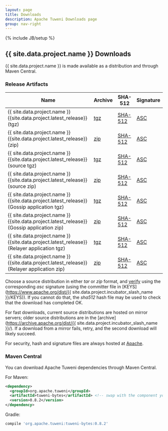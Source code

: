 ```yaml
---
layout: page
title: Downloads
description: Apache Tuweni Downloads page
group: nav-right
---
```

<!--
{% comment %}
Licensed to the Apache Software Foundation (ASF) under one or more
contributor license agreements.  See the NOTICE file distributed with
this work for additional information regarding copyright ownership.
The ASF licenses this file to you under the Apache License, Version 2.0
(the "License"); you may not use this file except in compliance with
the License.  You may obtain a copy of the License at

http://www.apache.org/licenses/LICENSE-2.0

Unless required by applicable law or agreed to in writing, software
distributed under the License is distributed on an "AS IS" BASIS,
WITHOUT WARRANTIES OR CONDITIONS OF ANY KIND, either express or implied.
See the License for the specific language governing permissions and
limitations under the License.
{% endcomment %}
-->
{% include JB/setup %}

## {{ site.data.project.name }} Downloads

{{ site.data.project.name }} is made available as a distribution and through Maven Central.

### Release Artifacts

<table class="table table-hover sortable">
    <thead>
        <tr>
            <th><b>Name</b></th>
            <th><b>Archive</b></th>
            <th><b>SHA-512</b></th>
            <th><b>Signature</b></th>
        </tr>
    </thead>
    <tbody>
        <tr>
            <td>{{ site.data.project.name }} {{site.data.project.latest_release}} (tgz)</td>
            <td><a href="https://www.apache.org/dyn/closer.lua/{{site.data.project.incubator_slash_name}}/{{site.data.project.latest_release}}-incubating/{{site.data.project.unix_name}}-bin-{{site.data.project.latest_release}}-incubating.tgz">tgz</a></td>
            <td><a href="https://www.apache.org/dist/{{site.data.project.incubator_slash_name}}/{{site.data.project.latest_release}}-incubating/{{site.data.project.unix_name}}-bin-{{site.data.project.latest_release}}-incubating.tgz.sha512">SHA-512</a></td>
            <td><a href="https://www.apache.org/dist/{{site.data.project.incubator_slash_name}}/{{site.data.project.latest_release}}-incubating/{{site.data.project.unix_name}}-bin-{{site.data.project.latest_release}}-incubating.tgz.asc">ASC</a></td>
        </tr>
        <tr>
            <td>{{ site.data.project.name }} {{site.data.project.latest_release}} (zip)</td>
            <td><a href="https://www.apache.org/dyn/closer.lua/{{site.data.project.incubator_slash_name}}/{{site.data.project.latest_release}}-incubating/{{site.data.project.unix_name}}-bin-{{site.data.project.latest_release}}-incubating.zip">zip</a></td>
            <td><a href="https://www.apache.org/dist/{{site.data.project.incubator_slash_name}}/{{site.data.project.latest_release}}-incubating/{{site.data.project.unix_name}}-bin-{{site.data.project.latest_release}}-incubating.zip.sha512">SHA-512</a></td>
            <td><a href="https://www.apache.org/dist/{{site.data.project.incubator_slash_name}}/{{site.data.project.latest_release}}-incubating/{{site.data.project.unix_name}}-bin-{{site.data.project.latest_release}}-incubating.zip.asc">ASC</a></td>
        </tr>
        <tr>
            <td>{{ site.data.project.name }} {{site.data.project.latest_release}} (source tgz)</td>
            <td><a href="https://www.apache.org/dyn/closer.lua/{{site.data.project.incubator_slash_name}}/{{site.data.project.latest_release}}-incubating/{{site.data.project.unix_name}}-src-{{site.data.project.latest_release}}-incubating.tgz">tgz</a></td>
            <td><a href="https://www.apache.org/dist/{{site.data.project.incubator_slash_name}}/{{site.data.project.latest_release}}-incubating/{{site.data.project.unix_name}}-src-{{site.data.project.latest_release}}-incubating.tgz.sha512">SHA-512</a></td>
            <td><a href="https://www.apache.org/dist/{{site.data.project.incubator_slash_name}}/{{site.data.project.latest_release}}-incubating/{{site.data.project.unix_name}}-src-{{site.data.project.latest_release}}-incubating.tgz.asc">ASC</a></td>
        </tr>
        <tr>
            <td>{{ site.data.project.name }} {{site.data.project.latest_release}} (source zip)</td>
            <td><a href="https://www.apache.org/dyn/closer.lua/{{site.data.project.incubator_slash_name}}/{{site.data.project.latest_release}}-incubating/{{site.data.project.unix_name}}-src-{{site.data.project.latest_release}}-incubating.zip">zip</a></td>
            <td><a href="https://www.apache.org/dist/{{site.data.project.incubator_slash_name}}/{{site.data.project.latest_release}}-incubating/{{site.data.project.unix_name}}-src-{{site.data.project.latest_release}}-incubating.zip.sha512">SHA-512</a></td>
            <td><a href="https://www.apache.org/dist/{{site.data.project.incubator_slash_name}}/{{site.data.project.latest_release}}-incubating/{{site.data.project.unix_name}}-src-{{site.data.project.latest_release}}-incubating.zip.asc">ASC</a></td>
        </tr>
        <tr>
            <td>{{ site.data.project.name }} {{site.data.project.latest_release}} (Gossip application tgz)</td>
            <td><a href="https://www.apache.org/dyn/closer.lua/{{site.data.project.incubator_slash_name}}/{{site.data.project.latest_release}}-incubating/{{site.data.project.unix_name}}-gossip-{{site.data.project.latest_release}}-incubating.tgz">tgz</a></td>
            <td><a href="https://www.apache.org/dist/{{site.data.project.incubator_slash_name}}/{{site.data.project.latest_release}}-incubating/{{site.data.project.unix_name}}-gossip-{{site.data.project.latest_release}}-incubating.tgz.sha512">SHA-512</a></td>
            <td><a href="https://www.apache.org/dist/{{site.data.project.incubator_slash_name}}/{{site.data.project.latest_release}}-incubating/{{site.data.project.unix_name}}-gossip-{{site.data.project.latest_release}}-incubating.tgz.asc">ASC</a></td>
        </tr>
        <tr>
            <td>{{ site.data.project.name }} {{site.data.project.latest_release}} (Gossip application zip)</td>
            <td><a href="https://www.apache.org/dyn/closer.lua/{{site.data.project.incubator_slash_name}}/{{site.data.project.latest_release}}-incubating/{{site.data.project.unix_name}}-gossip-{{site.data.project.latest_release}}-incubating.zip">zip</a></td>
            <td><a href="https://www.apache.org/dist/{{site.data.project.incubator_slash_name}}/{{site.data.project.latest_release}}-incubating/{{site.data.project.unix_name}}-gossip-{{site.data.project.latest_release}}-incubating.zip.sha512">SHA-512</a></td>
            <td><a href="https://www.apache.org/dist/{{site.data.project.incubator_slash_name}}/{{site.data.project.latest_release}}-incubating/{{site.data.project.unix_name}}-gossip-{{site.data.project.latest_release}}-incubating.zip.asc">ASC</a></td>
        </tr>
        <tr>
            <td>{{ site.data.project.name }} {{site.data.project.latest_release}} (Relayer application tgz)</td>
            <td><a href="https://www.apache.org/dyn/closer.lua/{{site.data.project.incubator_slash_name}}/{{site.data.project.latest_release}}-incubating/{{site.data.project.unix_name}}-relayer-{{site.data.project.latest_release}}-incubating.tgz">tgz</a></td>
            <td><a href="https://www.apache.org/dist/{{site.data.project.incubator_slash_name}}/{{site.data.project.latest_release}}-incubating/{{site.data.project.unix_name}}-relayer-{{site.data.project.latest_release}}-incubating.tgz.sha512">SHA-512</a></td>
            <td><a href="https://www.apache.org/dist/{{site.data.project.incubator_slash_name}}/{{site.data.project.latest_release}}-incubating/{{site.data.project.unix_name}}-relayer-{{site.data.project.latest_release}}-incubating.tgz.asc">ASC</a></td>
        </tr>
        <tr>
            <td>{{ site.data.project.name }} {{site.data.project.latest_release}} (Relayer application zip)</td>
            <td><a href="https://www.apache.org/dyn/closer.lua/{{site.data.project.incubator_slash_name}}/{{site.data.project.latest_release}}-incubating/{{site.data.project.unix_name}}-relayer-{{site.data.project.latest_release}}-incubating.zip">zip</a></td>
            <td><a href="https://www.apache.org/dist/{{site.data.project.incubator_slash_name}}/{{site.data.project.latest_release}}-incubating/{{site.data.project.unix_name}}-relayer-{{site.data.project.latest_release}}-incubating.zip.sha512">SHA-512</a></td>
            <td><a href="https://www.apache.org/dist/{{site.data.project.incubator_slash_name}}/{{site.data.project.latest_release}}-incubating/{{site.data.project.unix_name}}-relayer-{{site.data.project.latest_release}}-incubating.zip.asc">ASC</a></td>
        </tr>
        <!--tr>
            <td>Release Notes</td>
            <td><a href="/releases/spark/{{ site.data.project.latest_release }}/release-notes">{{ site.data.project.latest_release }}</a></td>
            <td></td>
            <td></td>
            <td></td>
        </tr-->
    </tbody>
</table>

Choose a source distribution in either *tar* or *zip* format,
and [verify](https://www.apache.org/dyn/closer.cgi#verify)
using the corresponding *asc* signature (using the committer file in
[KEYS](https://www.apache.org/dist/{{ site.data.project.incubator_slash_name }}/KEYS)).
If you cannot do that, the *sha512* hash file may be used to check that the
download has completed OK.

For fast downloads, current source distributions are hosted on mirror servers;
older source distributions are in the
[archive](https://archive.apache.org/dist/{{ site.data.project.incubator_slash_name }}/).
If a download from a mirror fails, retry, and the second download will likely
succeed.

For security, hash and signature files are always hosted at
[Apache](https://www.apache.org/dist).

### Maven Central

You can download Apache Tuweni dependencies through Maven Central.

For Maven:

```xml
<dependency>
  <groupId>org.apache.tuweni</groupId>
  <artifactId>tuweni-bytes</artifactId> <!-- swap with the component you want -->
  <version>0.8.2</version>
</dependency>
```

Gradle:

```groovy
compile 'org.apache.tuweni:tuweni-bytes:0.8.2'
```